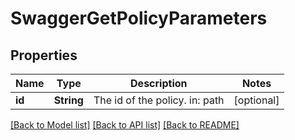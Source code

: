 # SwaggerGetPolicyParameters

## Properties
Name | Type | Description | Notes
------------ | ------------- | ------------- | -------------
**id** | **String** | The id of the policy. in: path | [optional] 

[[Back to Model list]](../README.md#documentation-for-models) [[Back to API list]](../README.md#documentation-for-api-endpoints) [[Back to README]](../README.md)


